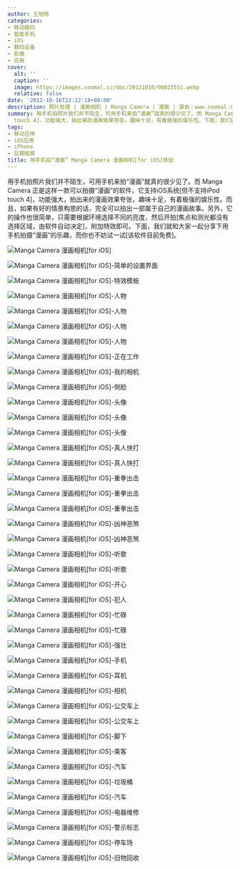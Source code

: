 ```yaml
---
author: 王旭晗
categories:
- 移动数码
- 智能手机
- iOS
- 数码设备
- 影像
- 应用
cover:
  alt: ''
  caption: ''
  image: https://images.soomal.cc/doc/20121016/00023551.webp
  relative: false
date: '2012-10-16T22:12:18+08:00'
description: 照片处理 | 漫画相机 | Manga Camera | 漫画 | 源自：www.soomal.com | 版权：原创 |  平均/总评分：08.25/66
summary: 用手机拍照片我们并不陌生，可用手机来拍“漫画”就真的很少见了。而 Manga Camera 正是这样一款可以拍摄“漫画”的软件，它支持iOS系统[但不支持iPod
  touch 4]，功能强大，拍出来的漫画效果夸张，趣味十足，有着极强的娱乐性。下面，我们就和大家一起分享下用手机拍摄“漫画”的乐趣，你也不妨试一试……
tags:
- 移动应用
- iOS应用
- iPhone
- 后期暗房
title: 用手机拍“漫画” Manga Camera 漫画相机[for iOS]体验
---
```


用手机拍照片我们并不陌生，可用手机来拍“漫画”就真的很少见了。而 Manga Camera 正是这样一款可以拍摄“漫画”的软件，它支持iOS系统[但不支持iPod touch 4]，功能强大，拍出来的漫画效果夸张，趣味十足，有着极强的娱乐性。而且，如果有好的情景构思的话，完全可以拍出一部属于自己的漫画故事。另外，它的操作也很简单，只需要根据环境选择不同的亮度，然后开拍[焦点和测光都没有选择区域，由软件自动决定]，附加特效即可。下面，我们就和大家一起分享下用手机拍摄“漫画”的乐趣，而你也不妨试一试[该软件目前免费]。



![Manga Camera 漫画相机[for iOS]](https://images.soomal.cc/doc/20121016/00023510.webp)



![Manga Camera 漫画相机[for iOS]-简单的设置界面](https://images.soomal.cc/doc/20121016/00023511.webp)



![Manga Camera 漫画相机[for iOS]-特效模板](https://images.soomal.cc/doc/20121016/00023512.webp)



![Manga Camera 漫画相机[for iOS]-人物](https://images.soomal.cc/doc/20121016/00023513.webp)



![Manga Camera 漫画相机[for iOS]-人物](https://images.soomal.cc/doc/20121016/00023514.webp)



![Manga Camera 漫画相机[for iOS]-人物](https://images.soomal.cc/doc/20121016/00023515.webp)



![Manga Camera 漫画相机[for iOS]-人物](https://images.soomal.cc/doc/20121016/00023516.webp)



![Manga Camera 漫画相机[for iOS]-正在工作](https://images.soomal.cc/doc/20121016/00023517.webp)



![Manga Camera 漫画相机[for iOS]-我的相机](https://images.soomal.cc/doc/20121016/00023518.webp)



![Manga Camera 漫画相机[for iOS]-侧脸](https://images.soomal.cc/doc/20121016/00023519.webp)



![Manga Camera 漫画相机[for iOS]-头像](https://images.soomal.cc/doc/20121016/00023520.webp)



![Manga Camera 漫画相机[for iOS]-头像](https://images.soomal.cc/doc/20121016/00023521.webp)



![Manga Camera 漫画相机[for iOS]-头像](https://images.soomal.cc/doc/20121016/00023522.webp)



![Manga Camera 漫画相机[for iOS]-真人快打](https://images.soomal.cc/doc/20121016/00023523.webp)



![Manga Camera 漫画相机[for iOS]-真人快打](https://images.soomal.cc/doc/20121016/00023524.webp)



![Manga Camera 漫画相机[for iOS]-重拳出击](https://images.soomal.cc/doc/20121016/00023525.webp)



![Manga Camera 漫画相机[for iOS]-重拳出击](https://images.soomal.cc/doc/20121016/00023526.webp)



![Manga Camera 漫画相机[for iOS]-重拳出击](https://images.soomal.cc/doc/20121016/00023527.webp)



![Manga Camera 漫画相机[for iOS]-凶神恶煞](https://images.soomal.cc/doc/20121016/00023528.webp)



![Manga Camera 漫画相机[for iOS]-凶神恶煞](https://images.soomal.cc/doc/20121016/00023529.webp)



![Manga Camera 漫画相机[for iOS]-听歌](https://images.soomal.cc/doc/20121016/00023530.webp)



![Manga Camera 漫画相机[for iOS]-听歌](https://images.soomal.cc/doc/20121016/00023531.webp)



![Manga Camera 漫画相机[for iOS]-开心](https://images.soomal.cc/doc/20121016/00023532.webp)



![Manga Camera 漫画相机[for iOS]-犯人](https://images.soomal.cc/doc/20121016/00023533.webp)



![Manga Camera 漫画相机[for iOS]-忙碌](https://images.soomal.cc/doc/20121016/00023534.webp)



![Manga Camera 漫画相机[for iOS]-忙碌](https://images.soomal.cc/doc/20121016/00023535.webp)



![Manga Camera 漫画相机[for iOS]-强壮](https://images.soomal.cc/doc/20121016/00023536.webp)



![Manga Camera 漫画相机[for iOS]-手机](https://images.soomal.cc/doc/20121016/00023537.webp)



![Manga Camera 漫画相机[for iOS]-耳机](https://images.soomal.cc/doc/20121016/00023538.webp)



![Manga Camera 漫画相机[for iOS]-相机](https://images.soomal.cc/doc/20121016/00023539.webp)



![Manga Camera 漫画相机[for iOS]-公交车上](https://images.soomal.cc/doc/20121016/00023540.webp)



![Manga Camera 漫画相机[for iOS]-公交车上](https://images.soomal.cc/doc/20121016/00023541.webp)



![Manga Camera 漫画相机[for iOS]-脚下](https://images.soomal.cc/doc/20121016/00023542.webp)



![Manga Camera 漫画相机[for iOS]-乘客](https://images.soomal.cc/doc/20121016/00023543.webp)



![Manga Camera 漫画相机[for iOS]-汽车](https://images.soomal.cc/doc/20121016/00023544.webp)



![Manga Camera 漫画相机[for iOS]-垃圾桶](https://images.soomal.cc/doc/20121016/00023545.webp)



![Manga Camera 漫画相机[for iOS]-汽车](https://images.soomal.cc/doc/20121016/00023546.webp)



![Manga Camera 漫画相机[for iOS]-电器维修](https://images.soomal.cc/doc/20121016/00023547.webp)



![Manga Camera 漫画相机[for iOS]-警示标志](https://images.soomal.cc/doc/20121016/00023548.webp)



![Manga Camera 漫画相机[for iOS]-停车场](https://images.soomal.cc/doc/20121016/00023549.webp)



![Manga Camera 漫画相机[for iOS]-旧物回收](https://images.soomal.cc/doc/20121016/00023550.webp)